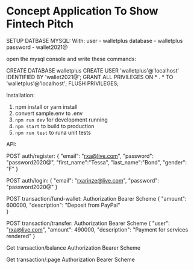 # Concept Application To Show Fintech Pitch

SETUP DATBASE MYSQL:
With:
user - walletplus
database - walletplus
password - wallet2021@

open the mysql console and write these commands:

CREATE DATABASE walletplus
CREATE USER 'walletplus'@'localhost' IDENTIFIED BY 'wallet2021@';
GRANT ALL PRIVILEGES ON * . * TO 'walletplus'@'localhost';
FLUSH PRIVILEGES;

Installation:
1. npm install or yarn install
2. convert sample.env to .env
3. `npm run dev` for development running
4. `npm start` to build to production
5. `npm run test` to runa unit tests


API:

POST auth/register:
    {
        "email": "rxa@live.com",
        "password": "password2020@",
        "first_name":"Tessa",
        "last_name":"Bond",
        "gender": "F"
    }

POST auth/login:
    {
        "email": "rxarinze@live.com",
        "password": "password2020@"
    }

POST transaction/fund-wallet:
    Authorization Bearer Scheme
    {
        "amount": 600000,
        "description": "Deposit from PayPal"    
    }

POST transaction/transfer:
    Authorization Bearer Scheme
    {
        "user": "rxa@live.com",
        "amount": 490000,
        "description": "Payment for services rendered"
    }

Get transaction/balance
    Authorization Bearer Scheme

Get transaction/:page
    Authorization Bearer Scheme


